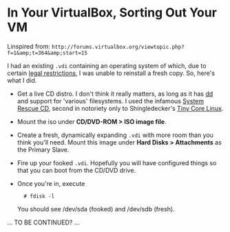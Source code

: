 In Your VirtualBox, Sorting Out Your VM
=======================================

Linspired from:
`http://forums.virtualbox.org/viewtopic.php?f=1&amp;t=364&amp;start=15`

I had an existing `.vdi` containing an operating system of which,
due to certain [legal restrictions](http://www.microsoft.com/about/legal/useterms/),
I was unable to reinstall a fresh copy. So, here's what I did.

* Get a live CD distro. I don't think it really matters, as long as it has
  [dd](http://www.openbsd.org/cgi-bin/man.cgi?query=dd&amp;sektion=1) and
  support for 'various' filesystems. I used the infamous
  [System Rescue CD](http://www.sysresccd.org/Main_Page), second in notoriety
  only to Shingledecker's [Tiny Core Linux](http://www.tinycorelinux.com/).

* Mount the iso under **CD/DVD-ROM > ISO image file**.

* Create a fresh, dynamically expanding `.vdi` with more room than you think you'll
  need. Mount this image under **Hard Disks > Attachments** as the Primary Slave.

* Fire up your fooked `.vdi`. Hopefully you will have configured things so that you can
  boot from the CD/DVD drive.

* Once you're in, execute

        # fdisk -l

  You should see /dev/sda (fooked) and /dev/sdb (fresh).

... TO BE CONTINUED? ...

